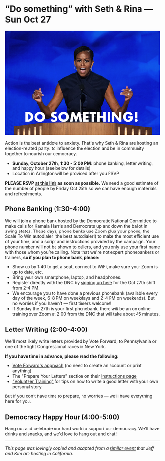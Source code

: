 # “Do something” with Seth & Rina — Sun Oct 27

![Michelle Obama at the 2024 Democratic Convention with subtitle DO SOMETHING!](/blog/assets/images/do-something.png)

Action is the best antidote to anxiety. That's why Seth & Rina are hosting an election-related party: to influence the election and be in community together to nourish our democracy. 

- **Sunday, October 27th, 1:30 - 5:00 PM**: phone banking, letter writing, and happy hour (see below for details)
- Location in Arlington will be provided after you RSVP

**PLEASE RSVP [at this link](https://forms.gle/vetyuaetMwKrwLSw8) as soon as possible.** We need a good estimate of the number of people by Friday Oct 25th so we can have enough materials and refreshments.
## Phone Banking (1:30-4:00)
We will join a phone bank hosted by the Democratic National Committee to make calls for Kamala Harris and Democrats up and down the ballot in swing states. These days, phone banks use Zoom plus your phone, the Scale To Win autodialer (the best autodialer!) to make the most efficient use of your time, and a script and instructions provided by the campaign. Your phone number will not be shown to callers, and you only use your first name with those whom you’re calling. Note that we're not expert phonebankers or trainers, **so if you plan to phone bank, please:**

- Show up by 1:40 to get a seat, connect to WiFi, make sure your Zoom is up to date, etc.
- Bring your own smartphone, laptop, and headphones.
- Register directly with the DNC by [signing up here](https://events.democrats.org/event/569897/) for the Oct 27th shift from 2-4 PM.
- We encourage you to have done a previous phonebank (available every day of the week, 6-8 PM on weekdays and 2-4 PM on weekends). But no worries if you haven’t — first timers welcome!
- If Sunday the 27th is your first phonebank, there _will_ be an on online training over Zoom at 2:00 from the DNC that will take about 45 minutes.
## Letter Writing (2:00-4:00)
We'll most likely write letters provided by Vote Forward, to Pennsylvania or one of the tight Congressional races in New York.

**If you have time in advance, please read the following:** 

- [Vote Forward's approach](https://votefwd.org/about-us) (no need to create an account or print anything)
- The "Prepare Your Letters" section on their [Instructions page](https://votefwd.org/instructions#prepare-your-letters)
- ["Volunteer Training"](https://votefwd.org/posts/Building-Your-Personal-Story) for tips on how to write a good letter with your own personal story 

But if you don’t have time to prepare, no worries — we’ll have everything here for you.
## Democracy Happy Hour (4:00-5:00)
Hang out and celebrate our hard work to support our democracy. We'll have drinks and snacks, and we'd love to hang out and chat!

---

_This page was lovingly copied and adapted from a [similar event](https://caelections.blogspot.com/2024/10/Oct26.html) that Jeff and Kim are hosting in California._